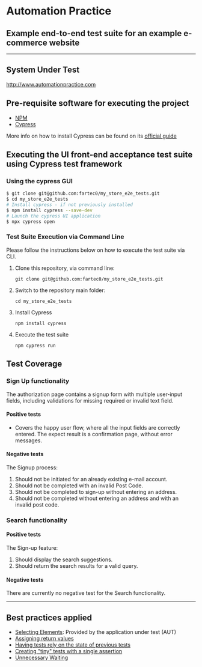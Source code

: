 # Automation Practice

## Example end-to-end test suite for an example e-commerce website
------
## System Under Test

http://www.automationpractice.com

## Pre-requisite software for executing the project
- [NPM](https://www.npmjs.com/)
- [Cypress](https://www.cypress.io/)

More info on how to install Cypress can be found on its [official guide](https://docs.cypress.io/guides/getting-started/installing-cypress)

## Executing the UI front-end acceptance test suite using Cypress test framework

### Using the cypress GUI
``` sh
$ git clone git@github.com:fartec0/my_store_e2e_tests.git
$ cd my_store_e2e_tests
# Install cypress - if not previously installed
$ npm install cypress --save-dev
# Launch the cypress UI application
$ npx cypress open
```

### Test Suite Execution via Command Line
Please follow the instructions below on how to execute the test suite via CLI.

1. Clone this repository, via command line:
   ```
   git clone git@github.com:fartec0/my_store_e2e_tests.git
   ````
2. Switch to the repository main folder:
    ```
    cd my_store_e2e_tests
    ```
3. Install Cypress
    ```
    npm install cypress
    ```
4. Execute the test suite
    ```
    npm cypress run
    ```

## Test Coverage

### Sign Up functionality
The authorization page contains a signup form with multiple user-input fields, including validations for missing required or invalid text field.

#### Positive tests
- Covers the happy user flow, where all the input fields are correctly entered. The expect result is a confirmation page, without error messages.

#### Negative tests
The Signup process:
1. Should not be initiated for an already existing e-mail account.
2. Should not be completed with an invalid Post Code.
3. Should not be completed to sign-up without entering an address.
4. Should not be completed without entering an address and with an invalid post code.

### Search functionality

#### Positive tests
The Sign-up feature:
1. Should display the search suggestions.
2. Should return the search results for a valid query.

#### Negative tests
There are currently no negative test for the Search functionality. 

-----

## Best practices applied
- [Selecting Elements](https://docs.cypress.io/guides/references/best-practices#Selecting-Elements): Provided by the application under test (AUT)
- [Assigning return values](https://docs.cypress.io/guides/references/best-practices#Assigning-Return-Values)
- [Having tests rely on the state of previous tests](https://docs.cypress.io/guides/references/best-practices#Having-tests-rely-on-the-state-of-previous-tests)
- [Creating "tiny" tests with a single assertion](https://docs.cypress.io/guides/references/best-practices#Creating-tiny-tests-with-a-single-assertion)
- [Unnecessary Waiting](https://docs.cypress.io/guides/references/best-practices#Unnecessary-Waiting)
